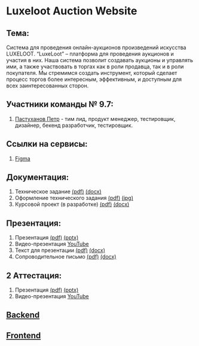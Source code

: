 # Luxeloot Auction Website
## Тема:
  Система для проведения онлайн-аукционов произведений искусства LUXELOOT. 
  “LuxeLoot” – платформа для проведения аукционов и участия в них. 
  Наша система позволит создавать аукционы и управлять ими, а также участвовать в торгах как в роли продавца, так и в роли покупателя. 
  Мы стремимся создать инструмент, который сделает процесс торгов более интересным, эффективным, и доступным для всех заинтересованных сторон.
## Участники команды № 9.7:
  1. [Пастуханов Петр](https://github.com/pastukhanov) - тим лид, продукт менеджер, тестировщик, дизайнер, бекенд разработчик, тестировщик.
## Ссылки на сервисы:
  1. [Figma](https://www.figma.com/design/i74pQfmnkfjxAXHNGFImgr/Untitled?node-id=0-1&t=EJphORzvjXYbcK9c-0)
## Документация:
  1. Техническое задание [(pdf)]() [(docx)](https://github.com/pastukhanov/auction_website/blob/master/docs/%D0%A2%D0%B5%D1%85%D0%BD%D0%B8%D1%87%D0%B5%D1%81%D0%BA%D0%BE%D0%B5_%D0%B7%D0%B0%D0%B4%D0%B0%D0%BD%D0%B8%D0%B5.docx)
  2. Оформление технического задания [(pdf)]() [(jpg)]()
  3. Курсовой проект (в разработке) [(pdf)]() [(docx)]()
## Презентация:
  1. Презентация [(pdf)](https://github.com/pastukhanov/auction_website/blob/master/docs/presentation.pdf) [(pptx)](https://github.com/pastukhanov/auction_website/blob/master/docs/presentation.pptx)
  2. Видео-презентация [YouTube](https://youtu.be/rojrodXkLsk)
  3. Текст для презентации [(pdf)]() [(docx)]()
  4. Cопроводительное письмо [(pdf)]() [(docx)]()

## 2 Аттестация:
  1. Презентация [(pdf)](https://github.com/pastukhanov/auction_website/blob/master/docs/presentation.pdf) [(pptx)](https://github.com/pastukhanov/auction_website/blob/master/docs/presentation.pptx)
  2. Видео-презентация [YouTube](https://youtu.be/rojrodXkLsk)

     
## [Backend](https://github.com/pastukhanov/backend_auction) 
## [Frontend](https://github.com/pastukhanov/frontend_auction)
